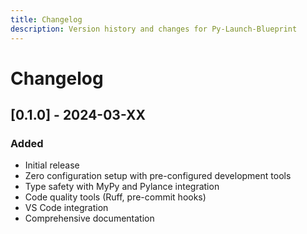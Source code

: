 ```yaml
---
title: Changelog
description: Version history and changes for Py-Launch-Blueprint
---
```


# Changelog

## [0.1.0] - 2024-03-XX

### Added

- Initial release
- Zero configuration setup with pre-configured development tools
- Type safety with MyPy and Pylance integration
- Code quality tools (Ruff, pre-commit hooks)
- VS Code integration
- Comprehensive documentation
